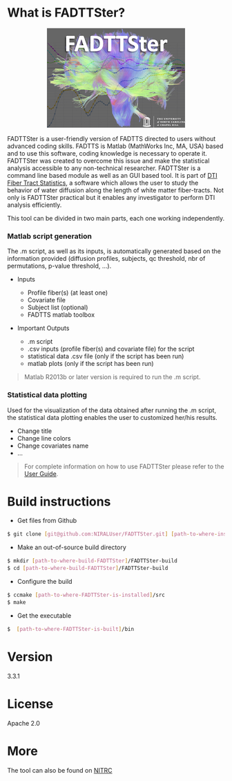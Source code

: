 # What is FADTTSter?

<p align="center"><img src="doc/Logo/logoFADTTSter_small.jpg" alt="LogoFADTTSer_small"/></p>

FADTTSter is a user-friendly version of FADTTS directed to users without advanced coding skills.
FADTTS is Matlab (MathWorks Inc, MA, USA) based and to use this software, coding knowledge is necessary to operate it.
FADTTSter was created to overcome this issue and make the statistical analysis accessible to any non-technical researcher.
FADTTSter is a command line based module as well as an GUI based tool.
It is part of [DTI Fiber Tract Statistics], a software which allows the user to study the behavior of water diffusion along the length of white matter fiber-tracts.
Not only is FADTTSter practical but it enables any investigator to perform DTI analysis efficiently.

This tool can be divided in two main parts, each one working independently.

### Matlab script generation
The .m script, as well as its inputs, is automatically generated based on the information provided (diffusion profiles, subjects, qc threshold, nbr of permutations, p-value threshold, ...).

* Inputs
    - Profile fiber(s) (at least one)
    - Covariate file
    - Subject list (optional)
    - FADTTS matlab toolbox


* Important Outputs
    - .m script
    - .csv inputs (profile fiber(s) and covariate file) for the script
    - statistical data .csv file (only if the script has been run)
    - matlab plots (only if the script has been run)

> Matlab R2013b or later version is required to run the .m script.


### Statistical data plotting
Used for the visualization of the data obtained after running the .m script, the statistical data plotting enables the user to customized her/his results.
* Change title
* Change line colors
* Change covariates name
* ...


> For complete information on how to use FADTTSter please refer to the [User Guide].


# Build instructions

* Get files from Github
```sh
$ git clone [git@github.com:NIRALUser/FADTTSter.git] [path-to-where-install-FADTTSter]
```

* Make an out-of-source build directory
```sh
$ mkdir [path-to-where-build-FADTTSter]/FADTTSter-build
$ cd [path-to-where-build-FADTTSter]/FADTTSter-build
```

* Configure the build
```sh
$ ccmake [path-to-where-FADTTSter-is-installed]/src
$ make
```

* Get the executable
```sh
$  [path-to-where-FADTTSter-is-built]/bin
```


# Version
3.3.1

# License
Apache 2.0

# More
The tool can also be found on [NITRC]

[//]: #

   [DTI Fiber Tract Statistics]: <https://github.com/NIRALUser/DTIFiberTractStatistics>
   [User Guide]: <https://github.com/jeantm/FADTTSter/blob/master/doc/UserGuide/UserGuide.txt>
   [NITRC]: <http://www.nitrc.org>

